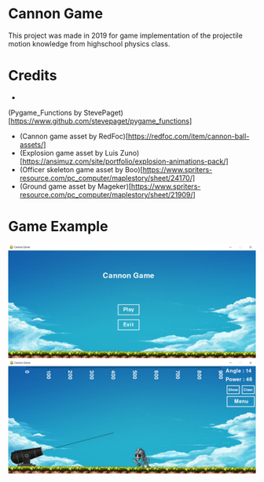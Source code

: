 # Cannon Game
This project was made in 2019 for game implementation of the projectile motion knowledge from highschool physics class.

# Credits
* 
(Pygame_Functions by StevePaget)[https://www.github.com/stevepaget/pygame_functions]
* (Cannon game asset by RedFoc)[https://redfoc.com/item/cannon-ball-assets/]
* (Explosion game asset by Luis Zuno)[https://ansimuz.com/site/portfolio/explosion-animations-pack/]
* (Officer skeleton game asset by Boo)[https://www.spriters-resource.com/pc_computer/maplestory/sheet/24170/]
* (Ground game asset by Mageker)[https://www.spriters-resource.com/pc_computer/maplestory/sheet/21909/]

# Game Example
![](game_ex_1.jpg)
![](game_ex_2.jpg)
